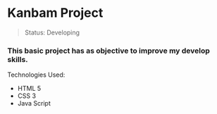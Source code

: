 <h1>Kanbam Project</h1>

> Status: Developing

### This basic project has as objective to improve my develop skills. 

Technologies Used:

+ HTML 5
+ CSS 3
+ Java Script

